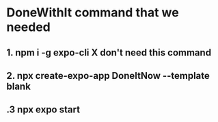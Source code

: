 # DoneWithIt command that we needed

## 1. npm i -g expo-cli X don't need this command
## 2. npx create-expo-app DoneItNow --template blank
## .3 npx expo start 
